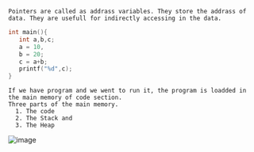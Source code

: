 ```
Pointers are called as addrass variables. They store the addrass of data. They are usefull for indirectly accessing in the data.
```
```c++
int main(){
   int a,b,c;
   a = 10,
   b = 20;
   c = a+b;
   printf("%d",c);
}
```
```
If we have program and we went to run it, the program is loadded in the main memory of code section.
Three parts of the main memory.
  1. The code
  2. The Stack and 
  3. The Heap
```
![image](https://user-images.githubusercontent.com/59710234/174050681-b108c616-c33b-40f9-b765-9a45006fa516.png)


